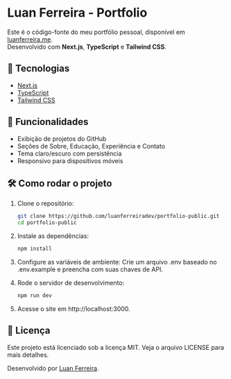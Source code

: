 # Luan Ferreira - Portfolio

Este é o código-fonte do meu portfólio pessoal, disponível em [luanferreira.me](https://luanferreira.me).  
Desenvolvido com **Next.js**, **TypeScript** e **Tailwind CSS**.

## 🚀 Tecnologias

- [Next.js](https://nextjs.org/)
- [TypeScript](https://www.typescriptlang.org/)
- [Tailwind CSS](https://tailwindcss.com/)

## 🌟 Funcionalidades

- Exibição de projetos do GitHub
- Seções de Sobre, Educação, Experiência e Contato
- Tema claro/escuro com persistência
- Responsivo para dispositivos móveis

## 🛠️ Como rodar o projeto

1. Clone o repositório:
   ```bash
   git clone https://github.com/luanferreiradev/portfolio-public.git
   cd portfolio-public
   ```
2. Instale as dependências:

    ```bash
    npm install
    ```
3. Configure as variáveis de ambiente: Crie um arquivo .env baseado no .env.example e preencha com suas chaves de API.

4. Rode o servidor de desenvolvimento:

    ```bash
    npm run dev
    ```
5. Acesse o site em http://localhost:3000.

## 📄 Licença
Este projeto está licenciado sob a licença MIT. Veja o arquivo LICENSE para mais detalhes.

Desenvolvido por [Luan Ferreira](https://github.com/luanferreiradev).
